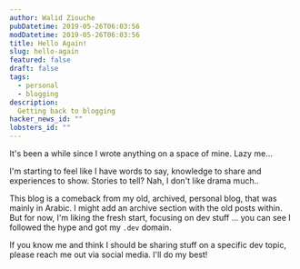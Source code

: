 ```yaml
---
author: Walid Ziouche
pubDatetime: 2019-05-26T06:03:56
modDatetime: 2019-05-26T06:03:56
title: Hello Again!
slug: hello-again
featured: false
draft: false
tags:
  - personal
  - blogging
description:
  Getting back to blogging
hacker_news_id: ""
lobsters_id: ""
---
```


It's been a while since I wrote anything on a space of mine. Lazy me… 

I'm starting to feel like I have words to say, knowledge to share and experiences to show. Stories to tell? Nah, I don't like drama much..

This blog is a comeback from my old, archived, personal blog, that was mainly in Arabic. I might add an archive section with the old posts within. But for now, I'm liking the fresh start, focusing on dev stuff ... you can see I followed the hype and got my `.dev` domain.

If you know me and think I should be sharing stuff on a specific dev topic, please reach me out via social media. I'll do my best!
